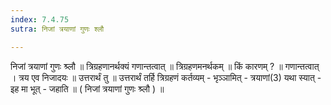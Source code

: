 ```yaml
---
index: 7.4.75
sutra: निजां त्रयाणां गुणः श्लौ

---
```

निजां त्रयाणां गुणः श्र्लौ ॥ त्रिग्रहणानर्थक्यं गणान्तत्वात् ॥ त्रिग्रहणमनर्थकम् ॥ किं कारणम् ? ॥ गणान्तत्वात् । त्रय एव निजादयः ॥ उत्तरार्थं तु ॥ उत्तरार्थं तर्हि त्रिग्रहणं कर्तव्यम् - भृञ्ञामित् - त्रयाणां(3) यथा स्यात् - इह मा भूत् - जहाति ॥ ( निजां त्रयाणां गुणः श्र्लौ ) ॥